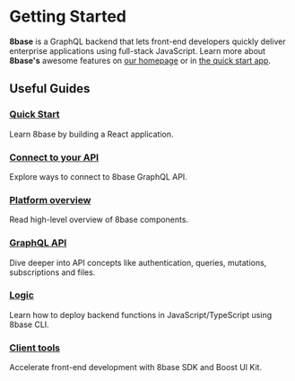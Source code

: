 # Getting Started

**8base** is a GraphQL backend that lets front-end developers quickly deliver enterprise applications using full-stack JavaScript. Learn more about **8base's** awesome features on [our homepage](https://8base.com) or in [the quick start app](https://github.com/8base/Documentation/tree/4df3b0cc7b342fe0d3468fbf0a5cafa597c6f037/docs/getting_started/getting_started/quick_start.md).

## Useful Guides

### [Quick Start](doc:quickstart)

Learn 8base by building a React application.

### [Connect to your API](doc:connecting-your-api)

Explore ways to connect to 8base GraphQL API.

### [Platform overview](doc:platform-overview)

Read high-level overview of 8base components.

### [GraphQL API](doc:api)

Dive deeper into API concepts like authentication, queries, mutations, subscriptions and files.

### [Logic](doc:cli-install)

Learn how to deploy backend functions in JavaScript/TypeScript using 8base CLI.

### [Client tools](doc:overview-sdk)

Accelerate front-end development with 8base SDK and Boost UI Kit.


